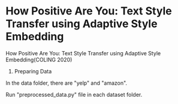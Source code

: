 # How Positive Are You: Text Style Transfer using Adaptive Style Embedding 
How Positive Are You: Text Style Transfer using Adaptive Style Embedding(COLING 2020)



1. Preparing Data

In the data folder, there are "yelp" and "amazon".

Run "preprocessed_data.py" file in each dataset folder.

